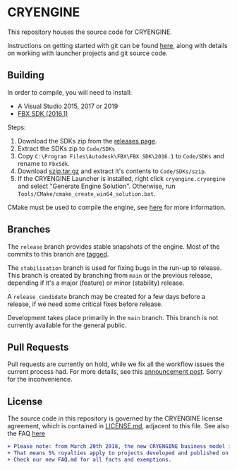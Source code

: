# CRYENGINE
This repository houses the source code for CRYENGINE.

Instructions on getting started with git can be found [here](http://docs.cryengine.com/display/CEPROG/Getting+Started+with+git), along with details on working with launcher projects and git source code.


## Building

In order to compile, you will need to install:
* A Visual Studio 2015, 2017 or 2019
* [FBX SDK (2016.1)](http://images.autodesk.com/adsk/files/fbx20161_fbxsdk_vs2015_win0.exe)

Steps:
1. Download the SDKs zip from the [releases page](https://github.com/CRYTEK/CRYENGINE/releases).
2. Extract the SDKs zip to `Code/SDKs`
3. Copy `C:\Program Files\Autodesk\FBX\FBX SDK\2016.1` to `Code/SDKs` and rename to `FbxSdk`.
4. Download [szip.tar.gz](https://support.hdfgroup.org/ftp/lib-external/szip/2.1.1/src/szip-2.1.1.tar.gz) and extract it's contents to `Code/SDKs/szip`.
5. If the CRYENGINE Launcher is installed, right click `cryengine.cryengine` and select "Generate Engine Solution". Otherwise, run `Tools/CMake/cmake_create_win64_solution.bat`.

CMake must be used to compile the engine, see [here](http://docs.cryengine.com/display/CEPROG/CMake) for more information.

## Branches
The `release` branch provides stable snapshots of the engine. Most of the commits to this branch are [tagged](https://github.com/CRYTEK/CRYENGINE/releases).

The `stabilisation` branch is used for fixing bugs in the run-up to release. This branch is created by branching from `main` or the previous release, depending if it's a major (feature) or minor (stability) release.

A `release_candidate` branch may be created for a few days before a release, if we need some critical fixes before release.

Development takes place primarily in the `main` branch. This branch is not currently available for the general public.

## Pull Requests
Pull requests are currently on hold, while we fix all the workflow issues the current process had.
For more details, see this [announcement post](https://www.cryengine.com/news/cryengine-on-github-live-updates-to-main-will-go-on-hiatus). Sorry for the inconvenience.


## License
The source code in this repository is governed by the CRYENGINE license agreement, which is contained in [LICENSE.md](LICENSE.md), adjacent to this file. See also the FAQ [here](FAQ.md)

```diff
+ Please note: from March 20th 2018, the new CRYENGINE business model is in effect. 
+ That means 5% royalties apply to projects developed and published on CRYENGINE 5.0 and beyond. 
+ Check our new FAQ.md for all facts and exemptions.
```
